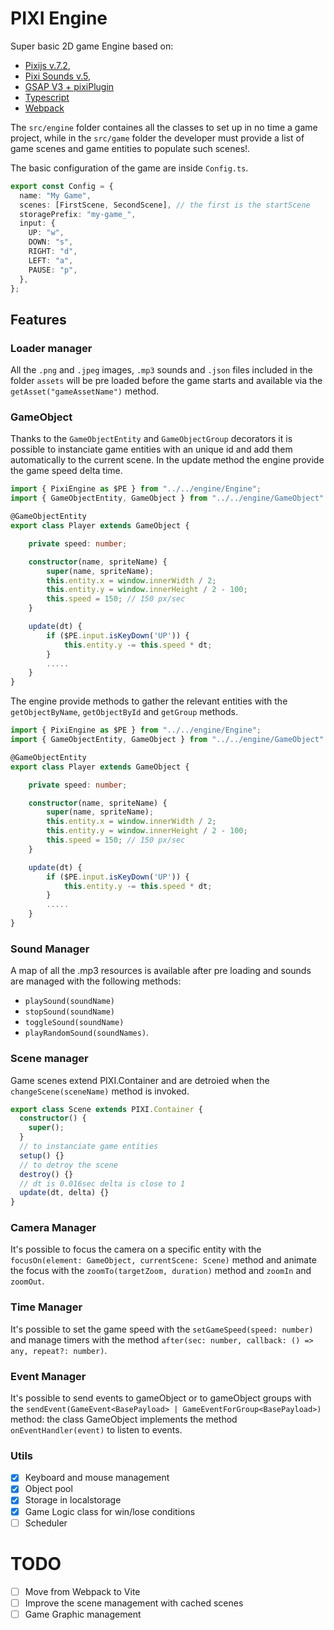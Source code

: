 # PIXI Engine

Super basic 2D game Engine based on:

- [Pixijs v.7.2](https://pixijs.com/),
- [Pixi Sounds v.5](https://pixijs.io/sound/examples/index.html),
- [ GSAP V3 + pixiPlugin](https://greensock.com/docs/v3/Plugins/PixiPlugin)
- [Typescript](https://www.typescriptlang.org/)
- [Webpack](https://webpack.js.org/)

The `src/engine` folder containes all the classes to set up in no time a game project, while in the `src/game` folder the developer must provide a list of game scenes and game entities to populate such scenes!.

The basic configuration of the game are inside `Config.ts`.

```typescript
export const Config = {
  name: "My Game",
  scenes: [FirstScene, SecondScene], // the first is the startScene
  storagePrefix: "my-game_",
  input: {
    UP: "w",
    DOWN: "s",
    RIGHT: "d",
    LEFT: "a",
    PAUSE: "p",
  },
};
```

## Features

### Loader manager

All the `.png` and `.jpeg` images, `.mp3` sounds and `.json` files included in the folder `assets` will be pre loaded before the game starts and available via the `getAsset("gameAssetName")` method.

### GameObject

Thanks to the `GameObjectEntity` and `GameObjectGroup` decorators it is possible to instanciate game entities with an unique id and add them automatically to the current scene. In the update method the engine provide the game speed delta time.

```typescript
import { PixiEngine as $PE } from "../../engine/Engine";
import { GameObjectEntity, GameObject } from "../../engine/GameObject"

@GameObjectEntity
export class Player extends GameObject {

    private speed: number;

    constructor(name, spriteName) {
        super(name, spriteName);
        this.entity.x = window.innerWidth / 2;
        this.entity.y = window.innerHeight / 2 - 100;
        this.speed = 150; // 150 px/sec
    }

    update(dt) {
        if ($PE.input.isKeyDown('UP')) {
            this.entity.y -= this.speed * dt;
        }
        .....
    }
}
```

The engine provide methods to gather the relevant entities with the `getObjectByName`, `getObjectById` and `getGroup` methods.

```typescript
import { PixiEngine as $PE } from "../../engine/Engine";
import { GameObjectEntity, GameObject } from "../../engine/GameObject"

@GameObjectEntity
export class Player extends GameObject {

    private speed: number;

    constructor(name, spriteName) {
        super(name, spriteName);
        this.entity.x = window.innerWidth / 2;
        this.entity.y = window.innerHeight / 2 - 100;
        this.speed = 150; // 150 px/sec
    }

    update(dt) {
        if ($PE.input.isKeyDown('UP')) {
            this.entity.y -= this.speed * dt;
        }
        .....
    }
}
```

### Sound Manager

A map of all the .mp3 resources is available after pre loading and sounds are managed with the following methods:

- `playSound(soundName)`
- `stopSound(soundName)`
- `toggleSound(soundName)`
- `playRandomSound(soundNames)`.

### Scene manager

Game scenes extend PIXI.Container and are detroied when the `changeScene(sceneName)` method is invoked.

```typescript
export class Scene extends PIXI.Container {
  constructor() {
    super();
  }
  // to instanciate game entities
  setup() {}
  // to detroy the scene
  destroy() {}
  // dt is 0.016sec delta is close to 1
  update(dt, delta) {}
}
```

### Camera Manager

It's possible to focus the camera on a specific entity with the `focusOn(element: GameObject, currentScene: Scene)` method and animate the focus with the `zoomTo(targetZoom, duration)` method and `zoomIn` and `zoomOut`.

### Time Manager

It's possible to set the game speed with the `setGameSpeed(speed: number)` and manage timers with the method `after(sec: number, callback: () => any, repeat?: number)`.

### Event Manager

It's possible to send events to gameObject or to gameObject groups with the `sendEvent(GameEvent<BasePayload> | GameEventForGroup<BasePayload>)` method: the class GameObject implements the method `onEventHandler(event)` to listen to events.

### Utils

- [x] Keyboard and mouse management
- [x] Object pool
- [x] Storage in localstorage
- [x] Game Logic class for win/lose conditions
- [ ] Scheduler

# TODO

- [ ] Move from Webpack to Vite
- [ ] Improve the scene management with cached scenes
- [ ] Game Graphic management

